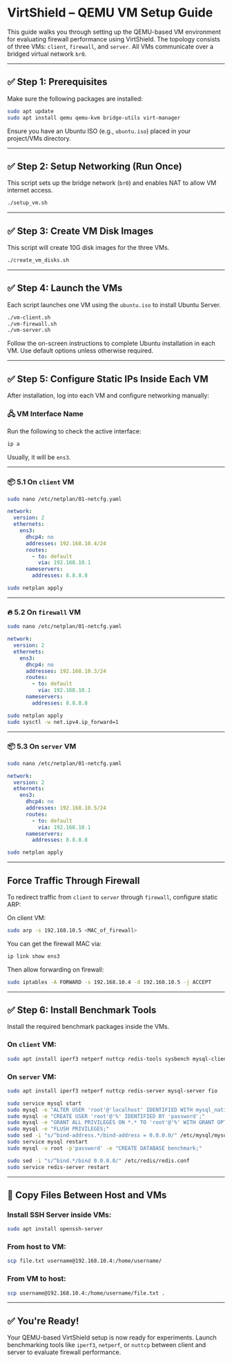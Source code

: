 
# VirtShield – QEMU VM Setup Guide

This guide walks you through setting up the QEMU-based VM environment for evaluating firewall performance using VirtShield. The topology consists of three VMs: `client`, `firewall`, and `server`. All VMs communicate over a bridged virtual network `br0`.

---

## ✅ Step 1: Prerequisites

Make sure the following packages are installed:

```bash
sudo apt update
sudo apt install qemu qemu-kvm bridge-utils virt-manager
```

Ensure you have an Ubuntu ISO (e.g., `ubuntu.iso`) placed in your project/VMs directory.

---

## ✅ Step 2: Setup Networking (Run Once)

This script sets up the bridge network (`br0`) and enables NAT to allow VM internet access.

```bash
./setup_vm.sh
```

---

## ✅ Step 3: Create VM Disk Images

This script will create 10G disk images for the three VMs.

```bash
./create_vm_disks.sh
```

---

## ✅ Step 4: Launch the VMs

Each script launches one VM using the `ubuntu.iso` to install Ubuntu Server.

```bash
./vm-client.sh
./vm-firewall.sh
./vm-server.sh
```

Follow the on-screen instructions to complete Ubuntu installation in each VM. Use default options unless otherwise required.

---

## ✅ Step 5: Configure Static IPs Inside Each VM

After installation, log into each VM and configure networking manually:

### 🖧 VM Interface Name

Run the following to check the active interface:

```bash
ip a
```

Usually, it will be `ens3`.

---

### 📦 5.1 On `client` VM

```bash
sudo nano /etc/netplan/01-netcfg.yaml
```

```yaml
network:
  version: 2
  ethernets:
    ens3:
      dhcp4: no
      addresses: 192.168.10.4/24
      routes:
        - to: default
          via: 192.168.10.1
      nameservers:
        addresses: 8.8.8.8
```

```bash
sudo netplan apply
```

---

### 🔥 5.2 On `firewall` VM

```bash
sudo nano /etc/netplan/01-netcfg.yaml
```

```yaml
network:
  version: 2
  ethernets:
    ens3:
      dhcp4: no
      addresses: 192.168.10.3/24
      routes:
        - to: default
          via: 192.168.10.1
      nameservers:
        addresses: 8.8.8.8
```

```bash
sudo netplan apply
sudo sysctl -w net.ipv4.ip_forward=1
```

---

### 📦 5.3 On `server` VM

```bash
sudo nano /etc/netplan/01-netcfg.yaml
```

```yaml
network:
  version: 2
  ethernets:
    ens3:
      dhcp4: no
      addresses: 192.168.10.5/24
      routes:
        - to: default
          via: 192.168.10.1
      nameservers:
        addresses: 8.8.8.8
```

```bash
sudo netplan apply
```

---

## Force Traffic Through Firewall

To redirect traffic from `client` to `server` through `firewall`, configure static ARP:

On client VM:
```bash
sudo arp -s 192.168.10.5 <MAC_of_firewall>
```

You can get the firewall MAC via:
```bash
ip link show ens3
```

Then allow forwarding on firewall:
```bash
sudo iptables -A FORWARD -s 192.168.10.4 -d 192.168.10.5 -j ACCEPT
```

---

## ✅ Step 6: Install Benchmark Tools

Install the required benchmark packages inside the VMs.

### On `client` VM:
```bash
sudo apt install iperf3 netperf nuttcp redis-tools sysbench mysql-client fio traceroute
```

### On `server` VM:
```bash
sudo apt install iperf3 netperf nuttcp redis-server mysql-server fio

sudo service mysql start
sudo mysql -e "ALTER USER 'root'@'localhost' IDENTIFIED WITH mysql_native_password BY 'password';"
sudo mysql -e "CREATE USER 'root'@'%' IDENTIFIED BY 'password';"
sudo mysql -e "GRANT ALL PRIVILEGES ON *.* TO 'root'@'%' WITH GRANT OPTION;"
sudo mysql -e "FLUSH PRIVILEGES;"
sudo sed -i "s/^bind-address.*/bind-address = 0.0.0.0/" /etc/mysql/mysql.conf.d/mysqld.cnf
sudo service mysql restart
sudo mysql -u root -p'password' -e "CREATE DATABASE benchmark;"

sudo sed -i "s/^bind.*/bind 0.0.0.0/" /etc/redis/redis.conf
sudo service redis-server restart
```

---

## 🔄 Copy Files Between Host and VMs

### Install SSH Server inside VMs:
```bash
sudo apt install openssh-server
```

### From host to VM:
```bash
scp file.txt username@192.168.10.4:/home/username/
```

### From VM to host:
```bash
scp username@192.168.10.4:/home/username/file.txt .
```

---

## ✅ You're Ready!

Your QEMU-based VirtShield setup is now ready for experiments. Launch benchmarking tools like `iperf3`, `netperf`, or `nuttcp` between client and server to evaluate firewall performance.
